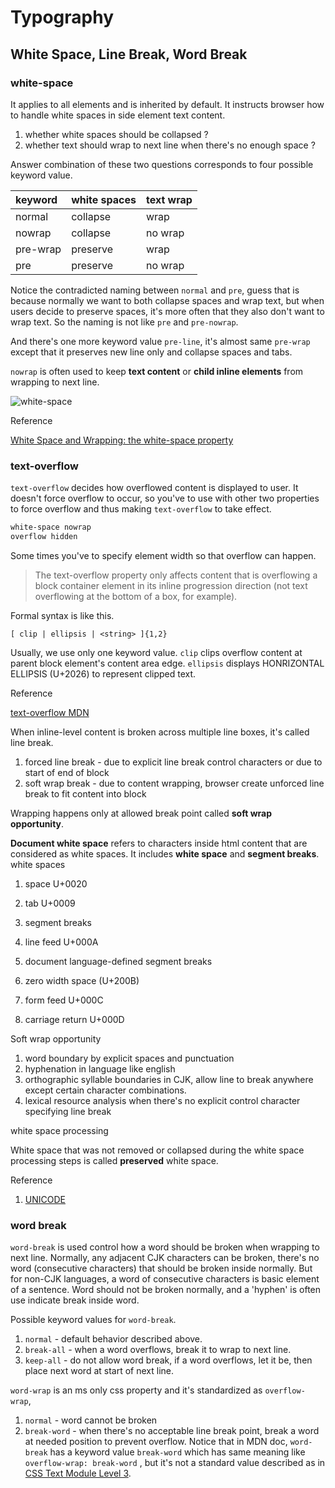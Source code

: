 # Typography

## White Space, Line Break, Word Break

### white-space

It applies to all elements and is inherited by default. It instructs browser how to handle white spaces in side element text content.

1. whether white spaces should be collapsed ?
1. whether text should wrap to next line when there's no enough space ?

Answer combination of these two questions corresponds to four possible keyword value.

| keyword | white spaces | text wrap |
|:-|:-|:-|
|normal|collapse|wrap|
|nowrap|collapse|no wrap|
|pre-wrap|preserve|wrap|
|pre|preserve|no wrap|

Notice the contradicted naming between `normal` and `pre`, guess that is because normally we want to both collapse spaces and wrap text, but when users decide to preserve spaces, it's more often that they also don't want to wrap text. So the naming is not like `pre` and `pre-nowrap`.

And there's one more keyword value `pre-line`, it's almost same `pre-wrap` except that it preserves new line only and collapse spaces and tabs.

`nowrap` is often used to keep **text content** or **child inline elements** from wrapping to next line.

![white-space](./white-space.jpg)

Reference

[White Space and Wrapping: the white-space property](https://drafts.csswg.org/css-text-3/#propdef-white-space)

### text-overflow

`text-overflow` decides how overflowed content is displayed to user. It doesn't force overflow to occur, so you've to use with other two properties to force overflow and thus making `text-overflow` to take effect.

```css
white-space nowrap
overflow hidden
```

Some times you've to specify element width so that overflow can happen.

> The text-overflow property only affects content that is overflowing a block container element in its inline progression direction (not text overflowing at the bottom of a box, for example).

Formal syntax is like this.

```
[ clip | ellipsis | <string> ]{1,2}
```

Usually, we use only one keyword value. `clip` clips overflow content at parent block element's content area edge. `ellipsis` displays HONRIZONTAL ELLIPSIS (U+2026) to represent clipped text.

Reference

[text-overflow MDN](https://developer.mozilla.org/en-US/docs/Web/CSS/text-overflow)

When inline-level content is broken across multiple line boxes, it's called line break.
1. forced line break - due to explicit line break control characters or due to start of end of block
1. soft wrap break - due to content wrapping, browser create unforced line break to fit content into block

Wrapping happens only at allowed break point called **soft wrap opportunity**.

**Document white space** refers to characters inside html content that are considered as white spaces. It includes **white space** and **segment breaks**.
white spaces

1. space U+0020
1. tab U+0009
1. segment breaks
  1. line feed U+000A
  1. document language-defined segment breaks


1. zero width space (U+200B)
1. form feed U+000C
1. carriage return U+000D

Soft wrap opportunity

1. word boundary by explicit spaces and punctuation
1. hyphenation in language like english
1. orthographic syllable boundaries in CJK, allow line to break anywhere except certain character combinations.
1. lexical resource analysis when there's no explicit control character specifying line break


white space processing

White space that was not removed or collapsed during the white space processing steps is called **preserved** white space.

Reference

1. [UNICODE](https://www.unicode.org/reports/tr14/tr14-39.html)

### word break

`word-break` is used control how a word should be broken when wrapping to next line. Normally, any adjacent CJK characters can be broken, there's no word (consecutive characters) that should be broken inside normally. But for non-CJK languages, a word of consecutive characters is basic element of a sentence. Word should not be broken normally, and a 'hyphen' is often use indicate break inside word.

Possible keyword values for `word-break`.

1. `normal` - default behavior described above.
1. `break-all` - when a word overflows, break it to wrap to next line.
1. `keep-all` - do not allow word break, if a word overflows, let it be, then place next word at start of next line.


`word-wrap` is an ms only css property and it's standardized as `overflow-wrap`,

1. `normal` - word cannot be broken
1. `break-word` - when there's no acceptable line break point, break a word at needed position to prevent overflow. Notice that in MDN doc, `word-break` has a keyword value `break-word` which has same meaning like `overflow-wrap: break-word` , but it's not a standard value described as in [CSS Text Module Level 3](https://drafts.csswg.org/css-text-3/#propdef-word-break).

